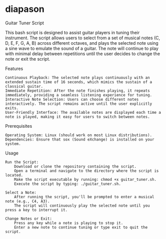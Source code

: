 # diapason
Guitar Tuner Script

This bash script is designed to assist guitar players in tuning their instrument. The script allows users to select from a set of musical notes (C, D, E, F, G, A, B) across different octaves, and plays the selected note using a sine wave to emulate the sound of a guitar. The note will continue to play with minimal delay between repetitions until the user decides to change the note or exit the script.

Features

    Continuous Playback: The selected note plays continuously with an extended sustain time of 16 seconds, which mimics the sustain of a classical guitar.
    Immediate Repetition: After the note finishes playing, it repeats immediately, providing a seamless listening experience for tuning.
    Interactive Note Selection: Users can choose different notes interactively. The script remains active until the user explicitly exits.
    User-Friendly Interface: The available notes are displayed each time a note is played, making it easy for users to switch between notes.

Prerequisites

    Operating System: Linux (should work on most Linux distributions).
    Dependencies: Ensure that sox (Sound eXchange) is installed on your system.

Usage

    Run the Script:
        Download or clone the repository containing the script.
        Open a terminal and navigate to the directory where the script is located.
        Make the script executable by running: chmod +x guitar_tuner.sh.
        Execute the script by typing: ./guitar_tuner.sh.

    Select a Note:
        After running the script, you'll be prompted to enter a musical note (e.g., C4, A3).
        The script will continuously play the selected note until you press a key to interrupt it.

    Change Notes or Exit:
        Press any key while a note is playing to stop it.
        Enter a new note to continue tuning or type exit to quit the script.

